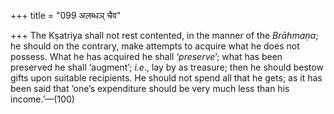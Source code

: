 +++
title = "099 अलब्धञ् चैव"

+++
The Kṣatriya shall not rest contented, in the manner of the *Brāhmaṇa*;
he should on the contrary, make attempts to acquire what he does not
possess. What he has acquired he shall ‘*preserve*’; what has been
preserved he shall ‘augment’; *i.e*., lay by as treasure; then he should
bestow gifts upon suitable recipients. He should not spend all that he
gets; as it has been said that ‘one’s expenditure should be very much
less than his income.’—(100)


